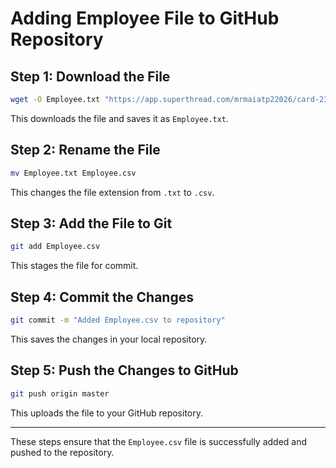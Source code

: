 # Adding Employee File to GitHub Repository

## **Step 1: Download the File**
```bash
wget -O Employee.txt "https://app.superthread.com/mrmaiatp22026/card-23-github?attachmentId=36a630c4-3e47-4111-bbfb-03341e61da9e"
```
This downloads the file and saves it as `Employee.txt`.

## **Step 2: Rename the File**
```bash
mv Employee.txt Employee.csv
```
This changes the file extension from `.txt` to `.csv`.

## **Step 3: Add the File to Git**
```bash
git add Employee.csv
```
This stages the file for commit.

## **Step 4: Commit the Changes**
```bash
git commit -m "Added Employee.csv to repository"
```
This saves the changes in your local repository.

## **Step 5: Push the Changes to GitHub**
```bash
git push origin master
```
This uploads the file to your GitHub repository.

---

These steps ensure that the `Employee.csv` file is successfully added and pushed to the repository.

